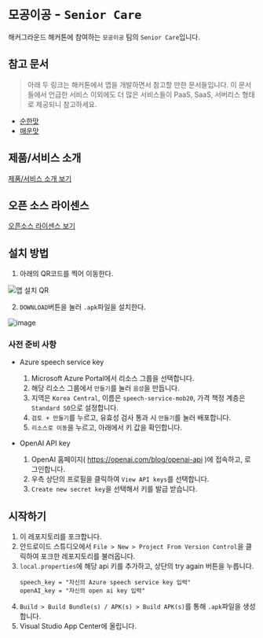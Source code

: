 # `모공이공` - `Senior Care`

해커그라운드 해커톤에 참여하는 `모공이공` 팀의 `Senior Care`입니다.

## 참고 문서

> 아래 두 링크는 해커톤에서 앱을 개발하면서 참고할 만한 문서들입니다. 이 문서들에서 언급한 서비스 이외에도 더 많은 서비스들이 PaaS, SaaS, 서버리스 형태로 제공되니 참고하세요.

- [순한맛](./REFERENCES_BASIC.md)
- [매운맛](./REFERENCES_ADVANCED.md)

## 제품/서비스 소개

<!-- 아래 링크는 지우지 마세요 -->
[제품/서비스 소개 보기](TOPIC.md)
<!-- 위 링크는 지우지 마세요 -->

## 오픈 소스 라이센스

<!-- 아래 링크는 지우지 마세요 -->
[오픈소스 라이센스 보기](./LICENSE)
<!-- 위 링크는 지우지 마세요 -->

## 설치 방법
1. 아래의 QR코드를 찍어 이동한다.
   
![앱 설치 QR](https://github.com/hackersground-kr/mobile20/assets/76491242/99eabb49-1927-47fb-bf93-ac7a07d47f07)

2. `DOWNLOAD`버튼을 눌러 `.apk`파일을 설치한다.

![image](https://github.com/hackersground-kr/mobile20/assets/76491242/485f6eaf-95ee-4f3a-a629-3043b38c83ec)


### 사전 준비 사항
* Azure speech service key
   1. Microsoft Azure Portal에서 리소스 그룹을 선택합니다.
   2. 해당 리소스 그룹에서 `만들기`를 눌러 `음성`을 만듭니다.
   3. 지역은 `Korea Central`, 이름은 `speech-service-mob20`, 가격 책정 계층은 `Standard S0`으로 설정합니다.
   4. `검토 + 만들기`를 누르고, 유효성 검사 통과 시 `만들기`를 눌러 배포합니다.
   5. `리소스로 이동`을 누르고, 아래에서 키 값을 확인합니다.

* OpenAI API key
   1. OpenAI 홈페이지( https://openai.com/blog/openai-api )에 접속하고, 로그인합니다.
   2. 우측 상단의 프로필을 클릭하여 `View API keys`를 선택합니다.
   3. `Create new secret key`을 선택해서 키를 발급 받습니다.

## 시작하기
1. 이 레포지토리를 포크합니다.
2. 안드로이드 스튜디오에서 `File > New > Project From Version Control`을 클릭하여 포크한 레포지토리를 불러옵니다.
3. `local.properties`에 해당 api 키를 추가하고, 상단의 try again 버튼을 누릅니다.
   ```
   speech_key = "자신의 Azure speech service key 입력"
   openAI_key = "자신의 open ai key 입력"
   ```
4. `Build > Build Bundle(s) / APK(s) > Build APK(s)`를 통해 `.apk`파일을 생성합니다.
5. Visual Studio App Center에 올립니다.
